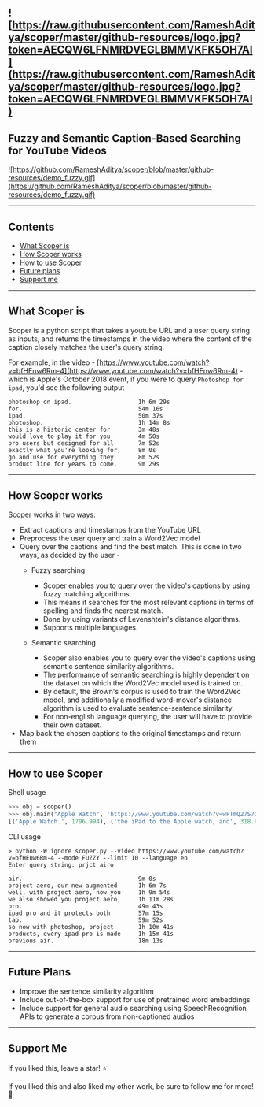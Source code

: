 ![https://raw.githubusercontent.com/RameshAditya/scoper/master/github-resources/logo.jpg?token=AECQW6LFNMRDVEGLBMMVKFK5OH7AI](https://raw.githubusercontent.com/RameshAditya/scoper/master/github-resources/logo.jpg?token=AECQW6LFNMRDVEGLBMMVKFK5OH7AI)
--------------------------------------

## Fuzzy and Semantic Caption-Based Searching for YouTube Videos 

![https://github.com/RameshAditya/scoper/blob/master/github-resources/demo_fuzzy.gif](https://github.com/RameshAditya/scoper/blob/master/github-resources/demo_fuzzy.gif)

---------------------------------------------------------------------------------------------------------
## Contents
- [What Scoper is](#what-scoper-is)
- [How Scoper works](#how-scoper-works)
- [How to use Scoper](#how-to-use-scoper)
- [Future plans](#future-plans)
- [Support me](#support-me)

---------------------------------------------------------------------------------------------------------
## What Scoper is
Scoper is a python script that takes a youtube URL and a user query string as inputs, and returns the timestamps in the video where the content of the caption closely matches the user's query string.

For example, in the video - [https://www.youtube.com/watch?v=bfHEnw6Rm-4](https://www.youtube.com/watch?v=bfHEnw6Rm-4) - which is Apple's October 2018 event, if you were to query `Photoshop for ipad`, you'd see the following output -

```
photoshop on ipad.                   1h 6m 29s
for.                                 54m 16s
ipad.                                50m 37s
photoshop.                           1h 14m 8s
this is a historic center for        3m 48s
would love to play it for you        4m 50s
pro users but designed for all       7m 52s
exactly what you're looking for,     8m 0s
go and use for everything they       8m 52s
product line for years to come,      9m 29s

```

---------------------------------------------------------------------------------------------------------
## How Scoper works
Scoper works in two ways. 

- Extract captions and timestamps from the YouTube URL
- Preprocess the user query and train a Word2Vec model
- Query over the captions and find the best match. This is done in two ways, as decided by the user -
  - Fuzzy searching
    - Scoper enables you to query over the video's captions by using fuzzy matching algorithms.
    - This means it searches for the most relevant captions in terms of spelling and finds the nearest match.
    - Done by using variants of Levenshtein's distance algorithms.
    - Supports multiple languages.
  
  - Semantic searching
    - Scoper also enables you to query over the video's captions using semantic sentence similarity algorithms.
    - The performance of semantic searching is highly dependent on the dataset on which the Word2Vec model used is trained on.
    - By default, the Brown's corpus is used to train the Word2Vec model, and additionally a modified word-mover's distance algorithm is used to evaluate sentence-sentence similarity.
    - For non-english language querying, the user will have to provide their own dataset.
- Map back the chosen captions to the original timestamps and return them

---------------------------------------------------------------------------------------------------------
## How to use Scoper

Shell usage
```python
>>> obj = scoper()
>>> obj.main("Apple Watch", 'https://www.youtube.com/watch?v=wFTmQ27S7OQ', mode = 'FUZZY', limit = 10) 
[('Apple Watch.', 1796.994), ('the iPad to the Apple watch, and', 318.617), ('Apple Watch has grown ... ]
```

CLI usage
```
> python -W ignore scoper.py --video https://www.youtube.com/watch?v=bfHEnw6Rm-4 --mode FUZZY --limit 10 --language en
Enter query string: prjct airo

air.                                 9m 0s
project aero, our new augmented      1h 6m 7s
well, with project aero, now you     1h 9m 54s
we also showed you project aero,     1h 11m 28s
pro.                                 49m 43s
ipad pro and it protects both        57m 15s
tap.                                 59m 52s
so now with photoshop, project       1h 10m 41s
products, every ipad pro is made     1h 15m 41s
previous air.                        18m 13s
```

---------------------------------------------------------------------------------------------------------
## Future Plans
- Improve the sentence similarity algorithm
- Include out-of-the-box support for use of pretrained word embeddings
- Include support for general audio searching using SpeechRecognition APIs to generate a corpus from non-captioned audios

---------------------------------------------------------------------------------------------------------
## Support Me
If you liked this, leave a star! :star:

If you liked this and also liked my other work, be sure to follow me for more! :slightly_smiling_face:
